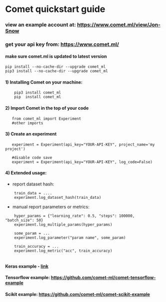 # Comet quickstart guide

### view an example account at: https://www.comet.ml/view/Jon-Snow
### get your api key from: https://www.comet.ml/

#### make sure comet.ml is updated to latest version
```
pip install --no-cache-dir --upgrade comet_ml
pip3 install --no-cache-dir --upgrade comet_ml
```
#### 1) Installing Comet on your machine:
```
    pip3 install comet_ml
    pip  install comet_ml
```
#### 2) Import Comet in the top of your code
```
   from comet_ml import Experiment
   #other imports
```
#### 3) Create an experiment
```
   experiment = Experiment(api_key="YOUR-API-KEY", project_name='my project')
   
   #disable code save
   experiment = Experiment(api_key="YOUR-API-KEY", log_code=False)
```

#### 4) Extended usage:
+ report dataset hash:
```
    train_data = ....
    experiment.log_dataset_hash(train_data)
```
+ manual report parameters or metrics:
```
    hyper_params = {"learning_rate": 0.5, "steps": 100000, "batch_size": 50}
    experiment.log_multiple_params(hyper_params)

    some_param = ...
    experiment.log_parameter("param name", some_param)

    train_accuracy = ...
    experiment.log_metric("acc", train_accuracy)
    
```

#### Keras example - [link](https://github.com/comet-ml/comet-quickstart-guide/blob/master/keras/comet_keras_example.py)
#### Tensorflow example: https://github.com/comet-ml/comet-tensorflow-example
#### Scikit example: https://github.com/comet-ml/comet-scikit-example

    
